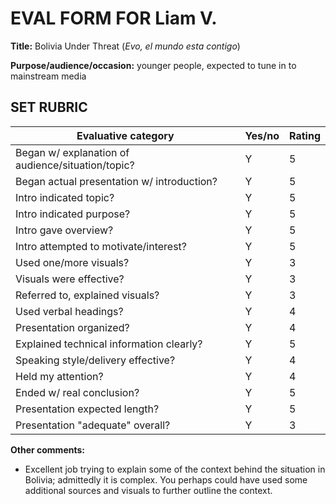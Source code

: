 # <span style="text-align:center;">EVAL FORM FOR Liam V.</span>

**Title:** Bolivia Under Threat (*Evo, el mundo esta contigo*)

**Purpose/audience/occasion:** younger people, expected to tune in to mainstream media

## SET RUBRIC

| **Evaluative category**                           | **Yes/no** | **Rating** |
| ------------------------------------------------- | ---------- | ---------- |
| Began w/ explanation of audience/situation/topic? | Y          | 5          |
| Began actual presentation w/ introduction?        | Y          | 5          |
| Intro indicated topic?                            | Y          | 5          |
| Intro indicated purpose?                          | Y          | 5          |
| Intro gave overview?                              | Y          | 5          |
| Intro attempted to motivate/interest?             | Y          | 5          |
| Used one/more visuals?                            | Y          | 3          |
| Visuals were effective?                           | Y          | 3          |
| Referred to, explained visuals?                   | Y          | 3          |
| Used verbal headings?                             | Y          | 4          |
| Presentation organized?                           | Y          | 4          |
| Explained technical information clearly?          | Y          | 5          |
| Speaking style/delivery effective?                | Y          | 4          |
| Held my attention?                                | Y          | 4          |
| Ended w/ real conclusion?                         | Y          | 5          |
| Presentation expected length?                     | Y          | 5          |
| Presentation "adequate" overall?                  | Y          | 3          |

**Other comments:**

* Excellent job trying to explain some of the context behind the situation in Bolivia; admittedly it is complex. You perhaps could have used some additional sources and visuals to further outline the context.
